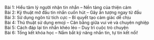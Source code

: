 Bài 1: Hiểu tâm lý người nhận tin nhắn – Nền tảng của thiện cảm  
Bài 2: Kỹ thuật mở đầu tin nhắn cuốn hút – Gây ấn tượng ngay từ đầu  
Bài 3: Sử dụng ngôn từ tích cực – Bí quyết tạo cảm giác dễ chịu  
Bài 4: Thủ thuật sử dụng emoji – Cân bằng giữa vui vẻ và chuyên nghiệp  
Bài 5: Cách đáp lại tin nhắn khéo léo – Duy trì cuộc trò chuyện  
Bài 6: Tổng kết khóa học – Nắm bắt kỹ năng nhắn tin, tự tin kết nối!